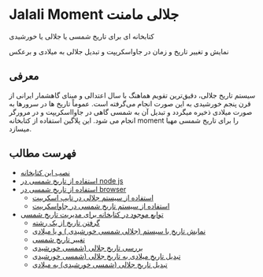 # Jalali Moment جلالی مامنت
کتابخانه ای برای تاریخ شمسی یا جلالی یا خورشیدی

نمایش و تغییر تاریخ و زمان در جاواسکریپت و تبدیل جلالی به میلادی و برعکس

## معرفی 
سیستم تاریخ جلالی، دقیق‌ترین تقویم هماهنگ با سال اعتدالی و مبنای گاهشمار ایرانی از قرن پنجم خورشیدی به این صورت انجام می‌گرفته است.
عموماً تاریخ ها در سرورها به صورت میلادی ذخیره میگردد و تبدیل آن به شمسی گاهی در جاوااسکریپت و در مرورگر انجام می شود.
این پلاگین استفاده از کتابخانه moment را برای تاریخ شمسی مهیا میسازد.

## فهرست مطالب

  - [نصب این کتابخانه](./Document.md#install)
  - [استفاده از تاریخ شمسی در node js](./Document.md#using-in-nodejs)
  - [استفاده از تاریخ شمسی در browser](./Document.md#using-in-browser)
    - [استفاده از سیستم جلالی در تایپ اسکریپت](./Document.md#typescript)
    - [استفاده از سیستم تاریخ شمسی در جاواسکریپت](./Document.md#es5)
  - [توابع موجود در کتابخانه برای مدیریت تاریخ شمسی](./Document.md#api)
    - [گرفتن تاریخ از یک رشته](./Document.md#parse)
    - [نمابش تاریخ با سیستم (جلالی شمسی خورشیدی ) و یا میلادی](./Document.md#display-jalali-or-miladi-date)
    - [تغییر تاریخ شمسی](./Document.md#manipulate)
    - [بررسی تاریخ جلالی (شمسی خورشیدی](./Document.md#validate)
    - [تبدیل تاریخ میلادی به تاریخ جلالی (شمسی خورشیدی](./Document.md#convert-gregorian-miladi-to-jalali-shamsi-persian)
    - [تبدیل تاریخ جلالی (شمسی خورشیدی) به میلادی](./Document.md#convert-persianjalali--shamsi-khorshidi-to-gregorian-miladi-calendar-system)
